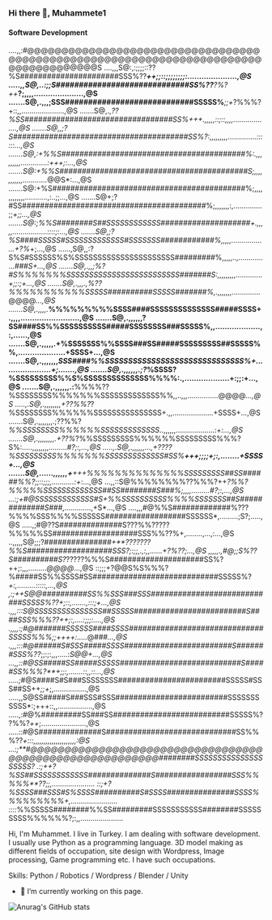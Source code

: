 
### Hi there 👋, Muhammete1
#### Software Development
....,,:#@@@@@@@@@@@@@@@@@@@@@@@@@@@@@@@@@@@@@@@@@@@@@@@@@@@@@@@@@@@@@@@@@@@@@@@@@@@@@@@@@@@@S
....,,,S@:,:;;;;::??%S######################SSS%??****++;;::;;;;;;;;:.....................,@S
.....,,S@,..:;;*S#############################SS%??***?%?*++***?;,,,,.....................,@S
.......S@,.,,,;SSS############################SSSSS%***;;+*?%%%?+::,,.....................,@S
.......S@,.,*??%SS#################################SS%+++.,,,,,::;::,,,,..................,@S
.......S@,,;?S#######################################SS%?:,,,,,,,,,..............::::::...,@S
.......S@,:+%%S#########################################%:.,,,,,,,,,.............:+++;:...,@S
.......S@:+%%S##########################################S;,,,,,,,,,,,............*@@S*:...,@S
.......S@:+%S###########################################%;,,,,,,,,,,,,...........,:..;;...,@S
.......S@+;?#SS#########################################%;,,,,,,,:,..............;;*+;;...,@S
.......S@:;%%S########S##SSSSSSSSSSSS####################+.,,,,,.................::::;:...,@S
.......S@,;?%S####SSSSS#SSSSSSSSSSSSS#SSSSSSS############%,,,,,..................+?%*+;...,@S
......,S@,,:?S%S#SSSSSS%S%SSSSSSSSSSSSSSSSSSSSSS#########%,,,,,..,...............*###S+...,@S
.......S@,.,,;%?#S%%%%%%%SSSSSSSSSSSSSSSSSSSSSSSSS#######S:,,,,,,,,,.............+;;:;+...,@S
.......S@,.,,,.,%??%%%%%%%%%%%SSSSS##########SSSSS#######%,.,,,,,,,..............*@@@@*...,@S
.......S@,.,,,,.***%%%%%%%%%SSSS####SSSSSSSSSSSSSS#####SSSS+.,,,,.........................,@S
.......S@,.,,,,,,?SS####SS%%SSSSSSSSSS#####SSSSSSSS###SSSSS%,,...................,:,......,@S
.......S@,.,,,,,.+%SSSSSSS%%SSSS###SS#####SSSSSSSSS##SSSSS%%,....................+SSSS+...,@S
.......S@,.,,,,,,,*SSS####%%SSSSSSSSSSSSSSSSSSSSSSSSSSSSSS%+.....................+;.......,@S
.......S@,.,,,,,,.;?*%SSSS?%SSSSSSSSS%%S%SSSSSSSSSSSSSS%%%%:.,...................+:;;:+...,@S
.......S@,.,,,,,,.:**%%%%??%SSSSSSSS%%%%%%%SSSSSSSSSSSSS%%*,,..,,,...............*@@@@*...,@S
.....,.S@,.,,,,,,,,+??%%?*?%SSSSSSSS%%%%%%SSSSSSSSSSSSSSS+.,,....................+SSSS+...,@S
.......S@,.,,,,,,,.;??%%?*%%SSSSSSSS%%%%%%SSSSSSSSSSSSS*..,,,,,,...................:+*:...,@S
.......S@,.,,,,,,,,.+??%*?%%SSSSSSSSS%%%%%%SSSSSSSSS%%%?S%:.....,,,,,,,,.........*#?;:,...,@S
.....,.S@,.,,,,,,...,+????%SSSSSSSSS%%%%%%%SSSSSSSSSSSSS#SS%**+++;;;;+;:,........+SSSS+...,@S
.......S@,......,,,,,,+**+++%%%%%%%%%%%%%%SSSSSSSSS##SS######%%?;;::;;;,...........:+*:...,@S
...,,::S@%%%%%%%%??%%%?++***?%%?%%%%%SSSSSSSSSSSSS##SS########S###%;,,,,.........*#?;:,...,@S
...:;+*#@SSSSSSSSSSSSS#S+%%SSSSSSSSSS%%%%SSSSSSS##S#############S###*,.............,+S*...,@S
....,,,#@%%S#############%???%%%%SSS%%%%SSSSSS##################SSSSSS*,.........;S?;.....,@S
.....,;#@??S##############S???%%?????%%%%%SS###################SSS%%??%+,........,...,:...,@S
..,,,,,S@;;;?###############*+**???????%%S###################SSS?;:;;,.,:,,......+?%??;...,@S
,,,,,.,#@;;*S%?*?S##########S?*?????%%%S#####################SS%?++;:,,,.........*@@@@*...,@S
::;;;+?@@S%S%%%?%#####SS%%SSSS#SS############################SSSSS%?*+:,.........:::::,...,@S
,:;++*S@@##########SS%%SSS###SSS############################SSSSS%??*+;::,.......,:::;+...,@S
.,,,:::S@SSSSSSSSSSSSSSS##SSSSS#########################S####SSS%%%??***++;:,....:;;;:....,@S
.,,,,:;#@#######SSSSSS####SSSS##############################SSSSS%%%*;;++++:.....*@###*...,@S
.,,,:::#@######S#SSS#####SSSS########################S#######SSS%??*;;:;:,,,.....:*S@@+...,@S
...,,::#@SS#####SS#####SSSSS###########################S#####SS%%%?**+;;:,.......::,,::...,@S
.....;*#@S####S#S###SSSSSSSS########################SSSSS#SSS##SS++*;;+*;,................,@S
.....,,S@SS#####S###SSS#SSS#########################SSSSSSSSSSS*:;+++::,,.................,@S
.....,:#@%#########SS###SS##########################SSSSS%??%%?*++*;......................,@S
.....::#@S##############S#############################SS%%%??****+:::,,,,,,,,,,,,,,,,,,,,,:@S
...:;**#@@@@@@@@@@@@@@@@@@@@@@@@@@@@@@@@@@@@@@@@@@@@@@@@@@@@@@@@########SSSSSSSSSSSSSSSSSSSS?
.:;++*?%SS##SSSSSSSSSSSS##############S#################SSS%%%%%**??*;;,.....................
::;+*?%SSSS###SSS#S%SSSS##########S#SSSS###############SSSS%%%%%%%%%+,.......................
::::*%%SSSSS########%%SS#########SSSSSSSSSSS########SSSSSSSSS%%%%%%?;:,,.....................

Hi, I'm Muhammet. I live in Turkey. I am dealing with software development. I usually use Python as a programming language. 3D model making as different fields of occupation, site design with Wordpress, Image processing, Game programming etc. I have such occupations.

Skills: Python / Robotics / Wordpress / Blender / Unity

- 🔭 I’m currently working on this page. 

![Anurag's GitHub stats](https://github-readme-stats.vercel.app/api?username=muhammete1&show_icons=true&theme=merko)
